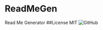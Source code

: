 # ReadMeGen
Read Me Generator
##License 
MIT
![GitHub](https://img.shields.io/github/MITlicense/davidsackett14/ReadMeGen)
